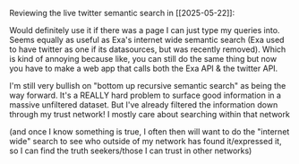 Reviewing the live twitter semantic search in [[2025-05-22]]:

Would definitely use it if there was a page I can just type my queries into. Seems equally as useful as Exa's internet wide semantic search (Exa used to have twitter as one if its datasources, but was recently removed). Which is kind of annoying because like, you can still do the same thing but now you have to make a web app that calls both the Exa API & the twitter API.

I'm still very bullish on "bottom up recursive semantic search" as being the way forward. It's a REALLY hard problem to surface good information in a massive unfiltered dataset. But I've already filtered the information down through my trust network! I mostly care about searching within that network

(and once I know something is true, I often then will want to do the "internet wide" search to see who outside of my network has found it/expressed it, so I can find the truth seekers/those I can trust in other networks)